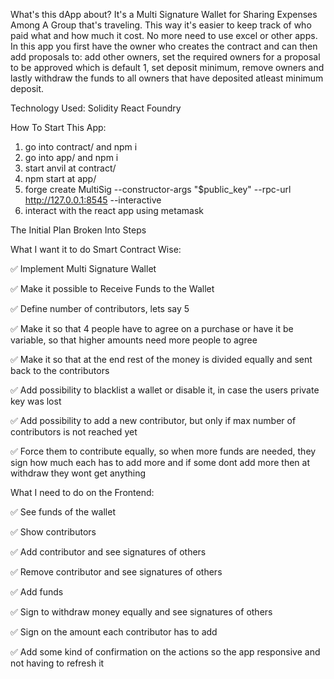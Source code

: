 What's this dApp about?
It's a Multi Signature Wallet for Sharing Expenses Among A Group that's traveling. This way it's easier to keep track of who paid what and how much it cost. No more need to use excel or other apps.
In this app you first have the owner who creates the contract and can then add proposals to:
add other owners, set the required owners for a proposal to be approved which is default 1, set deposit minimum, remove owners and lastly withdraw the funds to all owners that have deposited atleast minimum deposit.

Technology Used:
Solidity
React
Foundry

How To Start This App:
1. go into contract/ and npm i
2. go into app/ and npm i
3. start anvil at contract/
4. npm start at app/
5. forge create MultiSig --constructor-args "$public_key"  --rpc-url http://127.0.0.1:8545 --interactive
6. interact with the react app using metamask

The Initial Plan Broken Into Steps

What I want it to do Smart Contract Wise:

✅ Implement Multi Signature Wallet

✅ Make it possible to Receive Funds to the Wallet

✅ Define number of contributors, lets say 5

✅ Make it so that 4 people have to agree on a purchase or have it be variable, so that higher amounts need more people to agree

✅ Make it so that at the end rest of the money is divided equally and sent back to the contributors

✅ Add possibility to blacklist a wallet or disable it, in case the users private key was lost

✅ Add possibility to add a new contributor, but only if max number of contributors is not reached yet

✅ Force them to contribute equally, so when more funds are needed, they sign how much each has to add more and if some dont add more then at withdraw they wont get anything

What I need to do on the Frontend:

✅ See funds of the wallet

✅ Show contributors

✅ Add contributor and see signatures of others

✅ Remove contributor and see signatures of others

✅ Add funds

✅ Sign to withdraw money equally and see signatures of others

✅ Sign on the amount each contributor has to add

✅ Add some kind of confirmation on the actions so the app responsive and not having to refresh it
